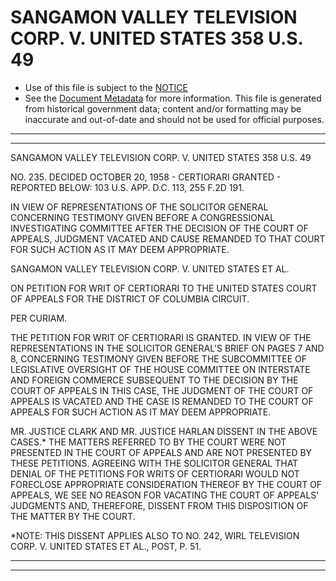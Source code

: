 ---
---

# SANGAMON VALLEY TELEVISION CORP. V. UNITED STATES 358 U.S. 49

* Use of this file is subject to the [NOTICE](https://github.com/publicdocs/notice/blob/master/NOTICE)
* See the [Document Metadata](../../../) for more information.
  This file is generated from historical government data; content and/or formatting may be inaccurate and out-of-date and should not be used for official purposes.

----------
----------

SANGAMON VALLEY TELEVISION CORP. V. UNITED STATES 358 U.S. 49

NO. 235.  DECIDED OCTOBER 20, 1958 - CERTIORARI GRANTED - REPORTED BELOW:  103 U.S. APP. D.C. 113, 255 F.2D 191.

IN VIEW OF REPRESENTATIONS OF THE SOLICITOR GENERAL CONCERNING TESTIMONY GIVEN BEFORE A CONGRESSIONAL INVESTIGATING COMMITTEE AFTER THE DECISION OF THE COURT OF APPEALS, JUDGMENT VACATED AND CAUSE REMANDED TO THAT COURT FOR SUCH ACTION AS IT MAY DEEM APPROPRIATE.

SANGAMON VALLEY TELEVISION CORP. V. UNITED STATES ET AL.

ON PETITION FOR WRIT OF CERTIORARI TO THE UNITED STATES COURT OF APPEALS FOR THE DISTRICT OF COLUMBIA CIRCUIT.

PER CURIAM.

THE PETITION FOR WRIT OF CERTIORARI IS GRANTED.  IN VIEW OF THE REPRESENTATIONS IN THE SOLICITOR GENERAL'S BRIEF ON PAGES 7 AND 8, CONCERNING TESTIMONY GIVEN BEFORE THE SUBCOMMITTEE OF LEGISLATIVE OVERSIGHT OF THE HOUSE COMMITTEE ON INTERSTATE AND FOREIGN COMMERCE SUBSEQUENT TO THE DECISION BY THE COURT OF APPEALS IN THIS CASE, THE JUDGMENT OF THE COURT OF APPEALS IS VACATED AND THE CASE IS REMANDED TO THE COURT OF APPEALS FOR SUCH ACTION AS IT MAY DEEM APPROPRIATE.

MR. JUSTICE CLARK AND MR. JUSTICE HARLAN DISSENT IN THE ABOVE CASES.\* THE MATTERS REFERRED TO BY THE COURT WERE NOT PRESENTED IN THE COURT OF APPEALS AND ARE NOT PRESENTED BY THESE PETITIONS.  AGREEING WITH THE SOLICITOR GENERAL THAT DENIAL OF THE PETITIONS FOR WRITS OF CERTIORARI WOULD NOT FORECLOSE APPROPRIATE CONSIDERATION THEREOF BY THE COURT OF APPEALS, WE SEE NO REASON FOR VACATING THE COURT OF APPEALS' JUDGMENTS AND, THEREFORE, DISSENT FROM THIS DISPOSITION OF THE MATTER BY THE COURT.

\*NOTE:  THIS DISSENT APPLIES ALSO TO NO. 242, WIRL TELEVISION CORP. V. UNITED STATES ET AL., POST, P. 51.


----------
----------


